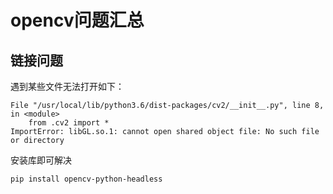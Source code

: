 # opencv问题汇总

## 链接问题
遇到某些文件无法打开如下：
```
File "/usr/local/lib/python3.6/dist-packages/cv2/__init__.py", line 8, in <module>
    from .cv2 import *
ImportError: libGL.so.1: cannot open shared object file: No such file or directory
```

安装库即可解决
```bash
pip install opencv-python-headless
```
